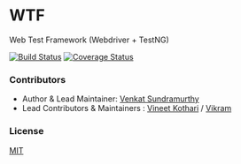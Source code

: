 WTF
===
Web Test Framework (Webdriver + TestNG)

[![Build Status](https://travis-ci.org/web-auto/wtf.svg?branch=master)](https://travis-ci.org/web-auto/wtf)
[![Coverage Status](https://coveralls.io/repos/web-auto/wtf/badge.png?branch=master)](https://coveralls.io/r/web-auto/wtf?branch=master)

### Contributors

 * Author & Lead Maintainer: [Venkat Sundramurthy](https://github.com/vsundramurthy)
 * Lead Contributors & Maintainers : [Vineet Kothari](https://github.com/geekdevil) / [Vikram](https://github.com/vikram1711)

### License

  [MIT](LICENSE)
